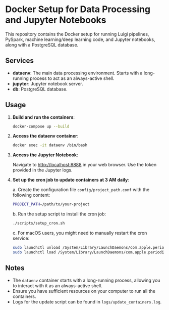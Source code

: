 
# Docker Setup for Data Processing and Jupyter Notebooks

This repository contains the Docker setup for running Luigi pipelines, PySpark, machine learning/deep learning code, and Jupyter notebooks, along with a PostgreSQL database.

## Services

- **dataenv**: The main data processing environment. Starts with a long-running process to act as an always-active shell.
- **jupyter**: Jupyter notebook server.
- **db**: PostgreSQL database.

## Usage

1. **Build and run the containers**:

   ```sh
   docker-compose up --build
   ```

2. **Access the dataenv container**:

   ```sh
   docker exec -it dataenv /bin/bash
   ```

3. **Access the Jupyter Notebook**:

   Navigate to [http://localhost:8888](http://localhost:8888) in your web browser. Use the token provided in the Jupyter logs.

4. **Set up the cron job to update containers at 3 AM daily**:

   a. Create the configuration file `config/project_path.conf` with the following content:

      ```sh
      PROJECT_PATH=/path/to/your-project
      ```

   b. Run the setup script to install the cron job:

      ```sh
      ./scripts/setup_cron.sh
      ```

   c. For macOS users, you might need to manually restart the cron service:

      ```sh
      sudo launchctl unload /System/Library/LaunchDaemons/com.apple.periodic-daily.plist
      sudo launchctl load /System/Library/LaunchDaemons/com.apple.periodic-daily.plist
      ```

## Notes

- The `dataenv` container starts with a long-running process, allowing you to interact with it as an always-active shell.
- Ensure you have sufficient resources on your computer to run all the containers.
- Logs for the update script can be found in `logs/update_containers.log`.